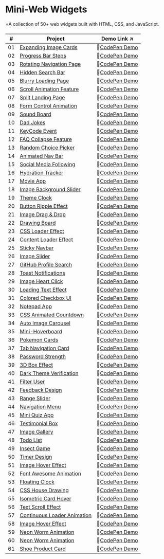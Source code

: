 # Mini-Web Widgets
⭐A collection of 50+ web widgets built with HTML, CSS, and JavaScript.

| #️ | Project | Demo Link ↗️ |
|---|---------|-----------|
| 01 | [Expanding Image Cards](01-expanding-image-cards) | 🔗[CodePen Demo](https://codepen.io/sidneyshafer/pen/qBwqVWp) |
| 02 | [Progress Bar Steps](02-progress-bar-steps) | 🔗[CodePen Demo](https://codepen.io/sidneyshafer/pen/oNOYoNd) |
| 03 | [Rotating Navigation Page](03-rotating-navigation) | 🔗[CodePen Demo](https://codepen.io/sidneyshafer/pen/poBNdWR) |
| 04 | [Hidden Search Bar](04-hidden-search-bar) | 🔗[CodePen Demo](https://codepen.io/sidneyshafer/pen/GRLNOMb) |
| 05 | [Blurry Loading Page](05-blurry-loading-page) | 🔗[CodePen Demo](https://codepen.io/sidneyshafer/pen/ExJNbbE) |
| 06 | [Scroll Animation Feature](06-scroll-animation-feature) | 🔗[CodePen Demo](https://codepen.io/sidneyshafer/pen/bGJBYaE) |
| 07 | [Split Landing Page](07-split-landing-page) | 🔗[CodePen Demo](https://codepen.io/sidneyshafer/pen/rNbWYpY) |
| 08 | [Form Control Animation](08-form-control-animation) | 🔗[CodePen Demo](https://codepen.io/sidneyshafer/pen/vYMyWpM) |
| 09 | [Sound Board](09-sound-board) | 🔗[CodePen Demo](https://codepen.io/sidneyshafer/pen/bGJBYLE) |
| 10 | [Dad Jokes](10-dad-jokes) | 🔗[CodePen Demo](https://codepen.io/sidneyshafer/pen/NWmbwMr) |
| 11 | [KeyCode Event](11-keycode-event) | 🔗[CodePen Demo](https://codepen.io/sidneyshafer/pen/xxeRPJa) |
| 12 | [FAQ Collapse Feature](12-faq-collapse) | 🔗[CodePen Demo](https://codepen.io/sidneyshafer/pen/vYMyWzq) |
| 13 | [Random Choice Picker](13-random-choice-picker) | 🔗[CodePen Demo](https://codepen.io/sidneyshafer/pen/YzMpEgm) |
| 14 | [Animated Nav Bar](14-animated-nav) | 🔗[CodePen Demo](https://codepen.io/sidneyshafer/pen/JjVbZoG) |
| 15 | [Social Media Following](15-social-media-following) | 🔗[CodePen Demo](https://codepen.io/sidneyshafer/pen/dyLOjWg) |
| 16 | [Hydration Tracker](16-hydration-tracker) | 🔗[CodePen Demo](https://codepen.io/sidneyshafer/pen/JjVbBOZ) |
| 17 | [Movie App](17-movie-app) | 🔗[CodePen Demo](https://codepen.io/sidneyshafer/pen/zYXoLjR) |
| 18 | [Image Background Slider](18-image-background-slider) | 🔗[CodePen Demo](https://codepen.io/sidneyshafer/pen/rNbWZWq) |
| 19 | [Theme Clock](19-theme-clock) | 🔗[CodePen Demo](https://codepen.io/sidneyshafer/pen/qBwqMRz) |
| 20 | [Button Ripple Effect](20-button-ripple-effect) | 🔗[CodePen Demo](https://codepen.io/sidneyshafer/pen/oNOYPQb) |
| 21 | [Image Drag & Drop](21-image-drag-and-drop) | 🔗[CodePen Demo](https://codepen.io/sidneyshafer/pen/zYXoMEP) |
| 22 | [Drawing Board](22-drawing-board) | 🔗[CodePen Demo](https://codepen.io/sidneyshafer/pen/XWQNyvY) |
| 23 | [CSS Loader Effect](23-css-loader-effect) | 🔗[CodePen Demo](https://codepen.io/sidneyshafer/pen/RwOoEgr) |
| 24 | [Content Loader Effect](24-content-loader) | 🔗[CodePen Demo](https://codepen.io/sidneyshafer/pen/wvZoRZy) |
| 25 | [Sticky Navbar](25-sticky-navbar) | 🔗[CodePen Demo](https://codepen.io/sidneyshafer/pen/mdgOvbw) |
| 26 | [Image Slider](26-image-slider) | 🔗[CodePen Demo](https://codepen.io/sidneyshafer/pen/dyLOaYO) |
| 27 | [GitHub Profile Search](27-github-profile-search) | 🔗[CodePen Demo](https://codepen.io/sidneyshafer/pen/qBwRbOg) |
| 28 | [Toast Notifications](28-toast-notification) | 🔗[CodePen Demo](https://codepen.io/sidneyshafer/pen/oNOBxJe) |
| 29 | [Image Heart Click](29-image-heart-click) | 🔗[CodePen Demo](https://codepen.io/sidneyshafer/pen/qBwRNZp) |
| 30 | [Loading Text Effect](30-loading-text-effect) | 🔗[CodePen Demo](https://codepen.io/sidneyshafer/pen/zYXNBZz) |
| 31 | [Colored Checkbox UI](31-colored-checkboxes) | 🔗[CodePen Demo](https://codepen.io/sidneyshafer/pen/LYvxbqL) |
| 32 | [Notepad App](32-notepad-app) | 🔗[CodePen Demo](https://codepen.io/sidneyshafer/pen/wvZggVG) |
| 33 | [CSS Animated Countdown](33-css-animated-countdown) | 🔗[CodePen Demo](https://codepen.io/sidneyshafer/pen/PogWpPP) |
| 34 | [Auto Image Carousel](34-auto-image-carousel) | 🔗[CodePen Demo](https://codepen.io/sidneyshafer/pen/YzMNZVz) |
| 35 | [Mini-Hoverboard](35-mini-hoverboard) | 🔗[CodePen Demo](https://codepen.io/sidneyshafer/pen/oNOBZpv) |
| 36 | [Pokemon Cards](36-pokemon-cards) | 🔗[CodePen Demo](https://codepen.io/sidneyshafer/pen/vYMgxwX) |
| 37 | [Tab Navigation Card](37-tab-navigation-card) | 🔗[CodePen Demo](https://codepen.io/sidneyshafer/pen/bGJgWgK) |
| 38 | [Password Strength](38-password-strength) | 🔗[CodePen Demo](https://codepen.io/sidneyshafer/pen/WNWRjKP) |
| 39 | [3D Box Effect](39-3d-box-effect) | 🔗[CodePen Demo](https://codepen.io/sidneyshafer/pen/rNbjmox) |
| 40 | [Dark Theme Verification](40-dark-theme-varification) | 🔗[CodePen Demo](https://codepen.io/sidneyshafer/pen/xxegjRQ) |
| 41 | [Filter User](41-filter-user) | 🔗[CodePen Demo](https://codepen.io/sidneyshafer/pen/YzMNOGm) |
| 42 | [Feedback Design](42-feedback-design) | 🔗[CodePen Demo](https://codepen.io/sidneyshafer/details/qBwRMVw) |
| 43 | [Range Slider](43-range-slider) | 🔗[CodePen Demo](https://codepen.io/sidneyshafer/pen/VwNPEwa) |
| 44 | [Navigation Menu](44-navigation-menu) | 🔗[CodePen Demo](https://codepen.io/sidneyshafer/pen/bGJgmoj) |
| 45 | [Mini Quiz App](45-mini-quiz-app) | 🔗[CodePen Demo](https://codepen.io/sidneyshafer/pen/QWPdZoP) |
| 46 | [Testimonial Box](46-testimonial-box) | 🔗[CodePen Demo](https://codepen.io/sidneyshafer/pen/gOygQdJ) |
| 47 | [Image Gallery](47-image-gallery) | 🔗[CodePen Demo](https://codepen.io/sidneyshafer/pen/rNbjoOJ) |
| 48 | [Todo List](48-todo-list) | 🔗[CodePen Demo](https://codepen.io/sidneyshafer/pen/KKYabMq) |
| 49 | [Insect Game](49-insect-game) | 🔗[CodePen Demo](https://codepen.io/sidneyshafer/pen/poBRqap) |
| 50 | [Timer Design](50-timer-design) | 🔗[CodePen Demo](https://codepen.io/sidneyshafer/pen/qBwRLYG) |
| 51 | [Image Hover Effect](51-image-hover-effect) | 🔗[CodePen Demo](https://codepen.io/sidneyshafer/pen/QWPdYaJ) |
| 52 | [Font Awesome Animation](52-font-awesome-animation) | 🔗[CodePen Demo](https://codepen.io/sidneyshafer/pen/yLrgZxd) |
| 53 | [Floating Clock](53-floating-clock) | 🔗[CodePen Demo](https://codepen.io/sidneyshafer/pen/eYogxXN) |
| 54 | [CSS House Drawing](54-css-house-drawing) | 🔗[CodePen Demo](https://codepen.io/sidneyshafer/pen/XWQpGbK) |
| 55 | [Isometric Card Hover](55-isometric-card-hover) | 🔗[CodePen Demo](https://codepen.io/sidneyshafer/pen/abxprQN) |
| 56 | [Text Scroll Effect](56-text-scroll-effect) | 🔗[CodePen Demo](https://codepen.io/sidneyshafer/pen/WNWRBPP) |
| 57 | [Continuous Loader Animation](57-continuous-loader) | 🔗[CodePen Demo](https://codepen.io/sidneyshafer/pen/QWPdRRP) |
| 58 | [Image Hover Effect](58-image-hover-effect) | 🔗[CodePen Demo](https://codepen.io/sidneyshafer/pen/gOygNYj) |
| 59 | [Neon Worm Animation](59-neon-worm-animation) | 🔗[CodePen Demo](https://codepen.io/sidneyshafer/pen/wvZgLaN) |
| 60 | [Neon Worm Animation](60-3d-layored-image-hover) | 🔗[CodePen Demo](https://codepen.io/sidneyshafer/pen/mdgRZPj) |
| 61 | [Shoe Product Card](61-shoe-product-card) | 🔗[CodePen Demo](https://codepen.io/sidneyshafer/pen/dyLNBOd) |